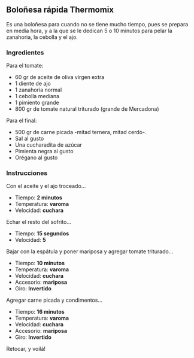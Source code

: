## Boloñesa rápida Thermomix

Es una boloñesa para cuando no se tiene mucho tiempo, pues se prepara en media hora, y a la que se le dedican 5 o 10 minutos para pelar la zanahoria, la cebolla y el ajo.

### Ingredientes 

Para el tomate:

* 60 gr de aceite de oliva virgen extra
* 1 diente de ajo
* 1 zanahoria normal
* 1 cebolla mediana
* 1 pimiento grande
* 800 gr de tomate natural triturado (grande de Mercadona)

Para el final:

* 500 gr de carne picada -mitad ternera, mitad cerdo-.
* Sal al gusto
* Una cucharadita de azúcar
* Pimienta negra al gusto
* Orégano al gusto

### Instrucciones 

Con el aceite y el ajo troceado...

* Tiempo: **2 minutos** 
* Temperatura: **varoma**
* Velocidad: **cuchara**

Echar el resto del sofrito...

* Tiempo: **15 segundos** 
* Velocidad: **5**

Bajar con la espátula y poner mariposa y agregar tomate triturado... 

* Tiempo: **10 minutos** 
* Temperatura: **varoma**
* Velocidad: **cuchara**
* Accesorio: **mariposa**
* Giro: **Invertido**

Agregar carne picada y condimentos...

* Tiempo: **16 minutos** 
* Temperatura: **varoma**
* Velocidad: **cuchara**
* Accesorio: **mariposa**
* Giro: **Invertido**

Retocar, y voilá!
